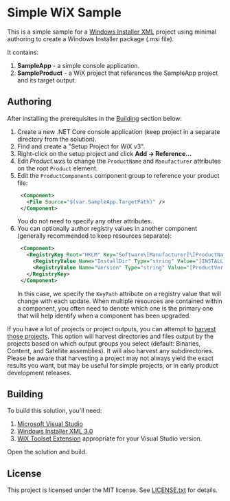 # Simple WiX Sample

This is a simple sample for a [Windows Installer XML](https://wixtoolset.org) project using minimal authoring to create a Windows Installer package (.msi file).


It contains:

1. **SampleApp** - a simple console application.
2. **SampleProduct** - a WiX project that references the SampleApp project and its target output.

## Authoring

After installing the prerequisites in the [Building](#building) section below:

1. Create a new .NET Core console application (keep project in a separate directory from the solution).
2. Find and create a "Setup Project for WiX v3".
3. Right-click on the setup project and click **Add -> Reference...**
4. Edit *Product.wxs* to change the `ProductName` and `Manufacturer` attributes on the root `Product` element.
5. Edit the `ProductComponents` component group to reference your product file:
   ```xml
    <Component>
      <File Source="$(var.SampleApp.TargetPath)" />
    </Component>
   ```
   You do not need to specify any other attributes.
6. You can optionally author registry values in another component (generally recommended to keep resources separate):
   ```xml
    <Component>
      <RegistryKey Root="HKLM" Key="Software\[Manufacturer]\[ProductName]">
        <RegistryValue Name="InstallDir" Type="string" Value="[INSTALLFOLDER]" />
        <RegistryValue Name="Version" Type="string" Value="[ProductVersion]" KeyPath="yes" />
      </RegistryKey>
    </Component>
   ```
   In this case, we specify the `KeyPath` attribute on a registry value that will change with each update. When multiple resources are contained within a component, you often need to denote which one is the primary one that will help identify when a component has been upgraded.

If you have a lot of projects or project outputs, you can attempt to [harvest those projects](https://wixtoolset.org/documentation/manual/v3/msbuild/target_reference/harvestprojects.html). This option will harvest directories and files output by the projects based on which output groups you select (default: Binaries, Content, and Satellite assemblies). It will also harvest any subdirectories. Please be aware that harvesting a project may not always yield the exact results you want, but may be useful for simple projects, or in early product development releases.

## Building

To build this solution, you'll need:

1. [Microsoft Visual Studio](https://www.visualstudio.com)
2. [Windows Installer XML 3.0](https://wixtoolset.org/releases)
3. [WiX Toolset Extension](https://marketplace.visualstudio.com/search?term=wix&target=VS&sortBy=Relevance) appropriate for your Visual Studio version.

Open the solution and build.

## License

This project is licensed under the MIT license. See [LICENSE.txt](LICENSE.txt) for details.